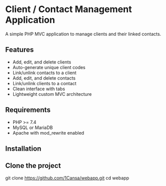 # Client / Contact Management Application

A simple PHP MVC application to manage clients and their linked contacts.

## Features

- Add, edit, and delete clients
- Auto-generate unique client codes
- Link/unlink contacts to a client
- Add, edit, and delete contacts
- Link/unlink clients to a contact
- Clean interface with tabs
- Lightweight custom MVC architecture

## Requirements

- PHP >= 7.4
- MySQL or MariaDB
- Apache with mod_rewrite enabled

## Installation

## Clone the project
   git clone https://github.com/1Cansa/webapp.git
   cd webapp